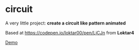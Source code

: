 # circuit

A very little project: **create a circuit like pattern animated**

Based at https://codepen.io/loktar00/pen/LjCJn from **Loktar4**

[Demo](https://andrepessoa.github.io/circuit/)
